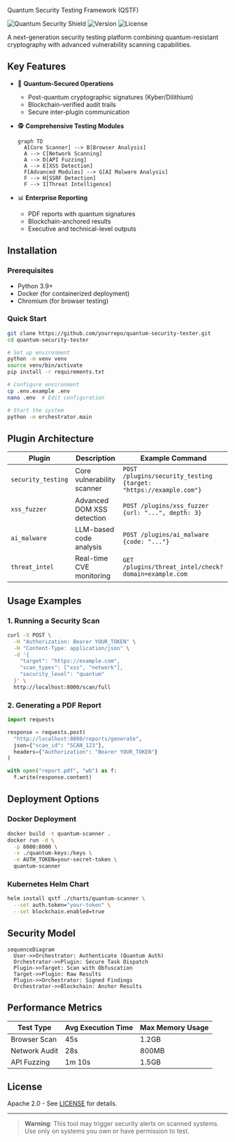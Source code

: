 
Quantum Security Testing Framework (QSTF)

![Quantum Security Shield](https://img.shields.io/badge/Quantum-Secured-blueviolet)
![Version](https://img.shields.io/badge/Version-2.0.0-important)
![License](https://img.shields.io/badge/License-Apache_2.0-blue)

A next-generation security testing platform combining quantum-resistant cryptography with advanced vulnerability scanning capabilities.

## Key Features

- 🔐 **Quantum-Secured Operations**
  - Post-quantum cryptographic signatures (Kyber/Dilithium)
  - Blockchain-verified audit trails
  - Secure inter-plugin communication

- 🕵️ **Comprehensive Testing Modules**
  ```mermaid
  graph TD
    A[Core Scanner] --> B[Browser Analysis]
    A --> C[Network Scanning]
    A --> D[API Fuzzing]
    A --> E[XSS Detection]
    F[Advanced Modules] --> G[AI Malware Analysis]
    F --> H[SSRF Detection]
    F --> I[Threat Intelligence]
  ```

- 📊 **Enterprise Reporting**
  - PDF reports with quantum signatures
  - Blockchain-anchored results
  - Executive and technical-level outputs

## Installation

### Prerequisites
- Python 3.9+
- Docker (for containerized deployment)
- Chromium (for browser testing)

### Quick Start
```bash
git clone https://github.com/yourrepo/quantum-security-tester.git
cd quantum-security-tester

# Set up environment
python -m venv venv
source venv/bin/activate
pip install -r requirements.txt

# Configure environment
cp .env.example .env
nano .env  # Edit configuration

# Start the system
python -m orchestrator.main
```

## Plugin Architecture

| Plugin | Description | Example Command |
|--------|-------------|------------------|
| `security_testing` | Core vulnerability scanner | `POST /plugins/security_testing {target: "https://example.com"}` |
| `xss_fuzzer` | Advanced DOM XSS detection | `POST /plugins/xss_fuzzer {url: "...", depth: 3}` |
| `ai_malware` | LLM-based code analysis | `POST /plugins/ai_malware {code: "..."}` |
| `threat_intel` | Real-time CVE monitoring | `GET /plugins/threat_intel/check?domain=example.com` |

## Usage Examples

### 1. Running a Security Scan
```bash
curl -X POST \
  -H "Authorization: Bearer YOUR_TOKEN" \
  -H "Content-Type: application/json" \
  -d '{
    "target": "https://example.com",
    "scan_types": ["xss", "network"],
    "security_level": "quantum"
  }' \
  http://localhost:8000/scan/full
```

### 2. Generating a PDF Report
```python
import requests

response = requests.post(
  "http://localhost:8000/reports/generate",
  json={"scan_id": "SCAN_123"},
  headers={"Authorization": "Bearer YOUR_TOKEN"}
)

with open("report.pdf", "wb") as f:
  f.write(response.content)
```

## Deployment Options

### Docker Deployment
```bash
docker build -t quantum-scanner .
docker run -d \
  -p 8000:8000 \
  -v ./quantum-keys:/keys \
  -e AUTH_TOKEN=your-secret-token \
  quantum-scanner
```

### Kubernetes Helm Chart
```bash
helm install qstf ./charts/quantum-scanner \
  --set auth.token="your-token" \
  --set blockchain.enabled=true
```

## Security Model

```mermaid
sequenceDiagram
  User->>Orchestrator: Authenticate (Quantum Auth)
  Orchestrator->>Plugin: Secure Task Dispatch
  Plugin->>Target: Scan with Obfuscation
  Target->>Plugin: Raw Results
  Plugin->>Orchestrator: Signed Findings
  Orchestrator->>Blockchain: Anchor Results
```

## Performance Metrics

| Test Type | Avg Execution Time | Max Memory Usage |
|-----------|--------------------|------------------|
| Browser Scan | 45s | 1.2GB |
| Network Audit | 28s | 800MB |
| API Fuzzing | 1m 10s | 1.5GB |

## License

Apache 2.0 - See [LICENSE](LICENSE) for details.

---

> **Warning**: This tool may trigger security alerts on scanned systems. Use only on systems you own or have permission to test.
```
